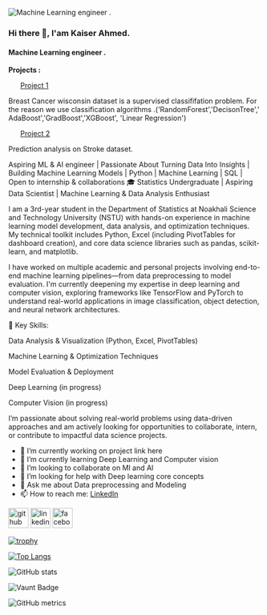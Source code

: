 ![Machine Learning engineer . ](https://media.licdn.com/dms/image/v2/D5616AQF2dwgD5NzKWA/profile-displaybackgroundimage-shrink_200_800/B56Zc7w1D0HoAc-/0/1749054346507?e=1754524800&v=beta&t=T24FSx8qSeBV05W7O9QPCGQGYqT2nI5625SYGkXAWhA)

### Hi there 👋, I'am Kaiser Ahmed. 
#### Machine Learning engineer . 



<div>
  <p> <b>Projects : </b> </p>
  <ul> <a href ="https://www.kaggle.com/code/kaiserahmedsiyam/breast-cancer-wisconsin-diagnostic-dataset/edit">Project 1 <a/> </ul>
    <P>Breast Cancer wisconsin dataset is a supervised classififation problem. For the reason we use classification algorithms .('RandomForest','DecisonTree',' AdaBoost','GradBoost','XGBoost',
             'Linear Regression')</P>
  <ul> <a href = "https://www.kaggle.com/code/kaiserahmedsiyam/prediction-analysis-on-stroke-data/edit ">Project 2 <a/> </ul>
    <p> Prediction analysis on Stroke dataset.</p>
</div>


<p>
  
Aspiring ML & AI engineer | Passionate About Turning Data Into Insights | Building Machine Learning Models | Python | Machine Learning | SQL | Open to internship & collaborations
🎓 Statistics Undergraduate | Aspiring Data Scientist | Machine Learning & Data Analysis Enthusiast

I am a 3rd-year student in the Department of Statistics at Noakhali Science and Technology University (NSTU) with hands-on experience in machine learning model development, data analysis, and optimization techniques. My technical toolkit includes Python, Excel (including PivotTables for dashboard creation), and core data science libraries such as pandas, scikit-learn, and matplotlib.

I have worked on multiple academic and personal projects involving end-to-end machine learning pipelines—from data preprocessing to model evaluation. I'm currently deepening my expertise in deep learning and computer vision, exploring frameworks like TensorFlow and PyTorch to understand real-world applications in image classification, object detection, and neural network architectures.

📌 Key Skills:

Data Analysis & Visualization (Python, Excel, PivotTables)

Machine Learning & Optimization Techniques

Model Evaluation & Deployment

Deep Learning (in progress)

Computer Vision (in progress)

I’m passionate about solving real-world problems using data-driven approaches and am actively looking for opportunities to collaborate, intern, or contribute to impactful data science projects.
</p>




- 🔭 I’m currently working on project link here 
- 🌱 I’m currently learning Deep Learning and Computer vision 
- 👯 I’m looking to collaborate on Ml and AI 
- 🤔 I’m looking for help with Deep  learning core concepts 
- 💬 Ask me about Data preprocessing  and Modeling 
- 📫 How to reach me: <a href ="https://www.linkedin.com/in/kaiser-ahmed-siyam/">LinkedIn</a>


[<img src='https://cdn.jsdelivr.net/npm/simple-icons@3.0.1/icons/github.svg' alt='github' height='40'>](https://github.com/https://github.com/Kaiser-Ahmed-Siyam)  [<img src='https://cdn.jsdelivr.net/npm/simple-icons@3.0.1/icons/linkedin.svg' alt='linkedin' height='40'>](https://www.linkedin.com/in/https://www.linkedin.com/in/kaiser-ahmed-022b7b240//)  [<img src='https://cdn.jsdelivr.net/npm/simple-icons@3.0.1/icons/facebook.svg' alt='facebook' height='40'>](https://www.facebook.com/https://www.facebook.com/sk.ahmed.100046)  

[![trophy](https://github-profile-trophy.vercel.app/?username=https://github.com/Kaiser-Ahmed-Siyam)](https://github.com/ryo-ma/github-profile-trophy)

[![Top Langs](https://github-readme-stats.vercel.app/api/top-langs/?username=https://github.com/Kaiser-Ahmed-Siyam)](https://github.com/anuraghazra/github-readme-stats)

![GitHub stats](https://github-readme-stats.vercel.app/api?username=https://github.com/Kaiser-Ahmed-Siyam&show_icons=true)  

![Vaunt Badge](https://api.vaunt.dev/v1/github/entities/https://github.com/Kaiser-Ahmed-Siyam/contributions?format=svg&private=false)  

![GitHub metrics](https://metrics.lecoq.io/https://github.com/Kaiser-Ahmed-Siyam)  


